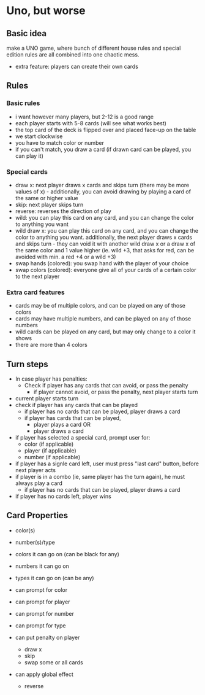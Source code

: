 # Uno, but worse

## Basic idea

make a UNO game, where bunch of different house rules and special edition rules are all combined into one chaotic mess.

- extra feature: players can create their own cards
  
## Rules

### Basic rules

- i want however many players, but 2-12 is a good range
- each player starts with 5-8 cards (will see what works best)
- the top card of the deck is flipped over and placed face-up on the table
- we start clockwise
- you have to match color or number
- if you can't match, you draw a card (if drawn card can be played, you can play it)

### Special cards

- draw x: next player draws x cards and skips turn (there may be more values of x) - additionally, you can avoid drawing by playing a card of the same or higher value
- skip: next player skips turn
- reverse: reverses the direction of play
- wild: you can play this card on any card, and you can change the color to anything you want
- wild draw x: you can play this card on any card, and you can change the color to anything you want. additionally, the next player draws x cards and skips turn - they can void it with another wild draw x or a draw x of the same color and 1 value higher (ie. wild +3, that asks for red, can be avoided with min. a red +4 or a wild +3)
- swap hands (colored): you swap hand with the player of your choice
- swap colors (colored): everyone give all of your cards of a certain color to the next player

### Extra card features

- cards may be of multiple colors, and can be played on any of those colors
- cards may have multiple numbers, and can be played on any of those numbers
- wild cards can be played on any card, but may only change to a color it shows
- there are more than 4 colors

## Turn steps

- In case player has penalties:
  - Check if player has any cards that can avoid, or pass the penalty
	- if player cannot avoid, or pass the penalty, next player starts turn
- current player starts turn
- check if player has any cards that can be played
  - if player has no cards that can be played, player draws a card
  - if player has cards that can be played, 
    - player plays a card OR
    - player draws a card
- if player has selected a special card, prompt user for:
  - color (if applicable)
  - player (if applicable)
  - number (if applicable)
- if player has a signle card left, user must press "last card" button, before next player acts
- if player is in a combo (ie, same player has the turn again), he must always play a card
  - if player has no cards that can be played, player draws a card
- if player has no cards left, player wins
  

## Card Properties

- color(s)
- number(s)/type

- colors it can go on (can be black for any)
- numbers it can go on 
- types it can go on (can be any)

- can prompt for color
- can prompt for player
- can prompt for number
- can prompt for type

- can put penalty on player
  - draw x
  - skip
  - swap some or all cards
- can apply global effect
  - reverse